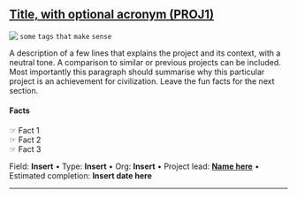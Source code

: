 ## [Title, with optional acronym (PROJ1) ]()

<img align="left" src="https://img.shields.io/badge/status-INSERT%20HERE-brightgreen?style=flat-square&color=6F82EB"/>

`some` `tags` `that` `make` `sense`
 
A description of a few lines that explains the project and its context, with a neutral tone. A comparison to similar or previous projects can be included. Most importantly this paragraph should summarise why this particular project is an achievement for civilization. Leave the fun facts for the next section. 

#### Facts
☞ Fact 1</br>
☞ Fact 2</br>
☞ Fact 3 </br>

Field: **Insert** • 
Type: **Insert** • 
Org: **Insert** •
Project lead: [**Name here**](https://home.cern/authors/lucio-rossi) • 
Estimated completion: **Insert date here**

----
